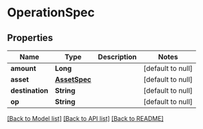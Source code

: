 # OperationSpec
## Properties

| Name | Type | Description | Notes |
|------------ | ------------- | ------------- | -------------|
| **amount** | **Long** |  | [default to null] |
| **asset** | [**AssetSpec**](AssetSpec.md) |  | [default to null] |
| **destination** | **String** |  | [default to null] |
| **op** | **String** |  | [default to null] |

[[Back to Model list]](../README.md#documentation-for-models) [[Back to API list]](../README.md#documentation-for-api-endpoints) [[Back to README]](../README.md)

